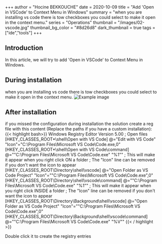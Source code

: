 +++
author = "Hocine BEKKOUCHE"
date = 2020-10-09
title = "Add 'Open in VSCode' to Context Menu in Windows"
summary = "when you are installing vs code there is tow checkboxes you could select to make it open in the context menu."
series = "Operations"
thumbnail = "/images/02-vscode.jpg"
thumbnail_bg_color = "#8d26d8"
dark_thumbnail = true
tags = ["ide","tools"]
+++
## Introduction
In this article, 
we will try to add 'Open in VSCode' to Context Menu in Windows.

## During installation
when you are installing vs code there is tow checkboxes you could select to make it open in the context menu.
![Example image](/images/02-vscode-02.png)

## After installation
if you missed the configuration during installation the solution
create a reg file with this content (Replace the paths if you have a custom installation):
{{< highlight bash>}}
Windows Registry Editor Version 5.00
; Open files
[HKEY_CLASSES_ROOT\*\shell\Open with VS Code]
@="Edit with VS Code"
"Icon"="C:\\Program Files\\Microsoft VS Code\\Code.exe,0"
[HKEY_CLASSES_ROOT\*\shell\Open with VS Code\command]
@="\"C:\\Program Files\\Microsoft VS Code\\Code.exe\" \"%1\""
; This will make it appear when you right click ON a folder
; The "Icon" line can be removed if you don't want the icon to appear
[HKEY_CLASSES_ROOT\Directory\shell\vscode]
@="Open Folder as VS Code Project"
"Icon"="\"C:\\Program Files\\Microsoft VS Code\\Code.exe\",0"
[HKEY_CLASSES_ROOT\Directory\shell\vscode\command]
@="\"C:\\Program Files\\Microsoft VS Code\\Code.exe\" \"%1\""
; This will make it appear when you right click INSIDE a folder
; The "Icon" line can be removed if you don't want the icon to appear
[HKEY_CLASSES_ROOT\Directory\Background\shell\vscode]
@="Open Folder as VS Code Project"
"Icon"="\"C:\\Program Files\\Microsoft VS Code\\Code.exe\",0"
[HKEY_CLASSES_ROOT\Directory\Background\shell\vscode\command]
@="\"C:\\Program Files\\Microsoft VS Code\\Code.exe\" \"%V\""
{{< / highlight >}}

Double click it to create the registry entries